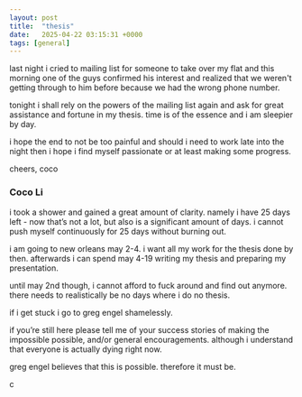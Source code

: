 ```yaml
---
layout: post
title:  "thesis"
date:   2025-04-22 03:15:31 +0000
tags: [general]
---
```

last night i cried to mailing list for someone to take over my flat and this morning one of the guys confirmed his interest and realized that we weren't getting through to him before because we had the wrong phone number.

tonight i shall rely on the  powers of the  mailing list again and ask for great assistance and fortune in my thesis. time is of the essence and i am sleepier by day. 

i hope the end to not be too painful and should i need to work late into the night then i hope i find myself passionate or at least making some progress.

cheers,
coco

### Coco Li
i took a shower and gained a great amount of clarity. namely i have 25 days left - now that’s not a lot, but also is a significant amount of days. i cannot push myself continuously for 25 days without burning out.

i am going to new orleans may 2-4. i want all my work for the thesis done by then. afterwards i can spend may 4-19 writing my thesis and preparing my presentation. 

until may 2nd though, i cannot afford to fuck around and find out anymore. there needs to realistically be no days where i do no thesis.

if i get stuck i go to greg engel shamelessly. 

if you’re still here please tell me of your success stories of making the impossible possible, and/or general encouragements. although i understand that everyone is actually dying right now.

greg engel believes that this is possible. therefore it must be.

c
